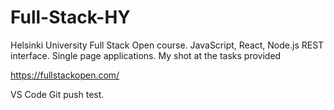 # Full-Stack-HY

Helsinki University Full Stack Open course. JavaScript, React, Node.js REST interface. Single page applications.
My shot at the tasks provided

https://fullstackopen.com/

VS Code Git push test.
